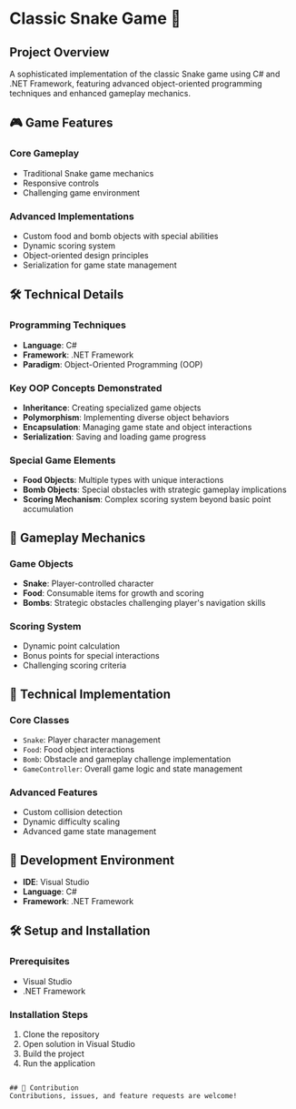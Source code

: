 # Classic Snake Game 🐍

## Project Overview

A sophisticated implementation of the classic Snake game using C# and .NET Framework, featuring advanced object-oriented programming techniques and enhanced gameplay mechanics.

## 🎮 Game Features

### Core Gameplay
- Traditional Snake game mechanics
- Responsive controls
- Challenging game environment

### Advanced Implementations
- Custom food and bomb objects with special abilities
- Dynamic scoring system
- Object-oriented design principles
- Serialization for game state management

## 🛠 Technical Details

### Programming Techniques
- **Language**: C#
- **Framework**: .NET Framework
- **Paradigm**: Object-Oriented Programming (OOP)

### Key OOP Concepts Demonstrated
- **Inheritance**: Creating specialized game objects
- **Polymorphism**: Implementing diverse object behaviors
- **Encapsulation**: Managing game state and object interactions
- **Serialization**: Saving and loading game progress

### Special Game Elements
- **Food Objects**: Multiple types with unique interactions
- **Bomb Objects**: Special obstacles with strategic gameplay implications
- **Scoring Mechanism**: Complex scoring system beyond basic point accumulation

## 🌟 Gameplay Mechanics

### Game Objects
- **Snake**: Player-controlled character
- **Food**: Consumable items for growth and scoring
- **Bombs**: Strategic obstacles challenging player's navigation skills

### Scoring System
- Dynamic point calculation
- Bonus points for special interactions
- Challenging scoring criteria

## 🚀 Technical Implementation

### Core Classes
- `Snake`: Player character management
- `Food`: Food object interactions
- `Bomb`: Obstacle and gameplay challenge implementation
- `GameController`: Overall game logic and state management

### Advanced Features
- Custom collision detection
- Dynamic difficulty scaling
- Advanced game state management

## 🔧 Development Environment

- **IDE**: Visual Studio
- **Language**: C#
- **Framework**: .NET Framework

## 🛠 Setup and Installation

### Prerequisites
- Visual Studio
- .NET Framework

### Installation Steps
1. Clone the repository
2. Open solution in Visual Studio
3. Build the project
4. Run the application

```

## 🤝 Contribution
Contributions, issues, and feature requests are welcome!





